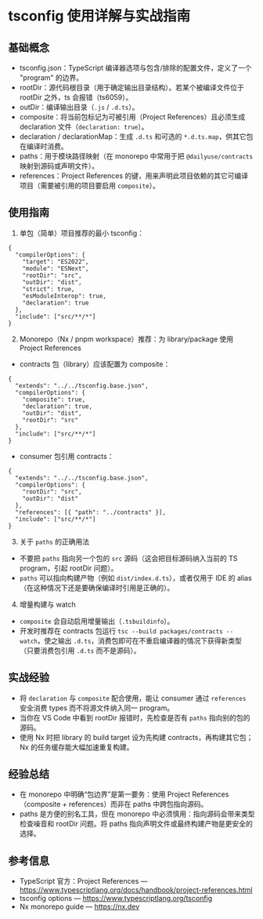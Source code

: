 # tsconfig 使用详解与实战指南

## 基础概念
- tsconfig.json：TypeScript 编译器选项与包含/排除的配置文件，定义了一个 "program" 的边界。
- rootDir：源代码根目录（用于确定输出目录结构）。若某个被编译文件位于 rootDir 之外，ts 会报错（ts6059）。
- outDir：编译输出目录（`.js` / `.d.ts`）。
- composite：将当前包标记为可被引用（Project References）且必须生成 declaration 文件（`declaration: true`）。
- declaration / declarationMap：生成 `.d.ts` 和可选的 `*.d.ts.map`，供其它包在编译时消费。
- paths：用于模块路径映射（在 monorepo 中常用于把 `@dailyuse/contracts` 映射到源码或声明文件）。
- references：Project References 的键，用来声明此项目依赖的其它可编译项目（需要被引用的项目要启用 `composite`）。


## 使用指南

1) 单包（简单）项目推荐的最小 tsconfig：
```jsonc
{
  "compilerOptions": {
    "target": "ES2022",
    "module": "ESNext",
    "rootDir": "src",
    "outDir": "dist",
    "strict": true,
    "esModuleInterop": true,
    "declaration": true
  },
  "include": ["src/**/*"]
}
```

2) Monorepo（Nx / pnpm workspace）推荐：为 library/package 使用 Project References
- contracts 包（library）应该配置为 composite：
```jsonc
{
  "extends": "../../tsconfig.base.json",
  "compilerOptions": {
    "composite": true,
    "declaration": true,
    "outDir": "dist",
    "rootDir": "src"
  },
  "include": ["src/**/*"]
}
```
- consumer 包引用 contracts：
```jsonc
{
  "extends": "../../tsconfig.base.json",
  "compilerOptions": {
    "rootDir": "src",
    "outDir": "dist"
  },
  "references": [{ "path": "../contracts" }],
  "include": ["src/**/*"]
}
```

3) 关于 `paths` 的正确用法
- 不要把 `paths` 指向另一个包的 `src` 源码（这会把目标源码纳入当前的 TS program，引起 rootDir 问题）。
- `paths` 可以指向构建产物（例如 `dist/index.d.ts`），或者仅用于 IDE 的 alias（在这种情况下还是要确保编译时引用是正确的）。

4) 增量构建与 watch
- `composite` 会自动启用增量输出（`.tsbuildinfo`）。
- 开发时推荐在 contracts 包运行 `tsc --build packages/contracts --watch`，使之输出 `.d.ts`，消费包即可在不重启编译器的情况下获得新类型（只要消费包引用 `.d.ts` 而不是源码）。


## 实战经验
- 将 `declaration` 与 `composite` 配合使用，能让 consumer 通过 `references` 安全消费 types 而不将源文件纳入同一 program。
- 当你在 VS Code 中看到 rootDir 报错时，先检查是否有 `paths` 指向别的包的源码。
- 使用 Nx 时把 library 的 build target 设为先构建 contracts，再构建其它包；Nx 的任务缓存能大幅加速重复构建。


## 经验总结
- 在 monorepo 中明确“包边界”是第一要务：使用 Project References（composite + references）而非在 paths 中跨包指向源码。
- paths 是方便的别名工具，但在 monorepo 中必须慎用：指向源码会带来类型检查噪音和 rootDir 问题。将 paths 指向声明文件或最终构建产物是更安全的选择。


## 参考信息
- TypeScript 官方：Project References — https://www.typescriptlang.org/docs/handbook/project-references.html
- tsconfig options — https://www.typescriptlang.org/tsconfig
- Nx monorepo guide — https://nx.dev

